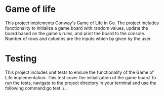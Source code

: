 # Game of life 
This project implements Conway's Game of Life in Go. The project includes functionality to initialize a game board with random values, update the board based on the game's rules, and print the board to the console.
Number of rows and columns are the inputs which by given by the user. 

# Testing
This project includes unit tests to ensure the functionality of the Game of Life implementation. This test cover the initialization of the game board
To run the tests, navigate to the project directory in your terminal and use the following command:go test ./..